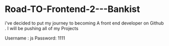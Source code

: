 # Road-TO-Frontend-2---Bankist
i've decided to put my journey to becoming A front end developer on Github . I will be pushing all of my Projects

Username : js
Password: 1111

